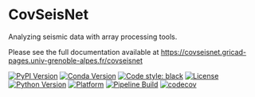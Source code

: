 # CovSeisNet

Analyzing seismic data with array processing tools. 

Please see the full documentation available at https://covseisnet.gricad-pages.univ-grenoble-alpes.fr/covseisnet

[![PyPI Version](https://img.shields.io/pypi/v/covseisnet.svg)](https://pypi.org/project/covseisnet/)
[![Conda Version](https://img.shields.io/conda/v/francistong/covseisnet)](https://anaconda.org/francistong/covseisnet)
[![Code style: black](https://img.shields.io/badge/code%20style-black-000000.svg)](https://github.com/psf/black)
[![License](https://img.shields.io/conda/l/francistong/covseisnet)](https://www.gnu.org/licenses/lgpl.html)
[![Python Version](https://img.shields.io/pypi/pyversions/covseisnet)](https://pypi.org/project/covseisnet/)
[![Platform](https://img.shields.io/conda/pn/francistong/covseisnet)](https://anaconda.org/francistong/covseisnet)
[![Pipeline Build](https://gricad-gitlab.univ-grenoble-alpes.fr/covseisnet/covseisnet/badges/develop/pipeline.svg)]()
[![codecov](https://codecov.io/gh/covseisnet/covseisnet/branch/develop/graph/badge.svg?token=N462A7PPRF)](https://codecov.io/gh/covseisnet/covseisnet)

